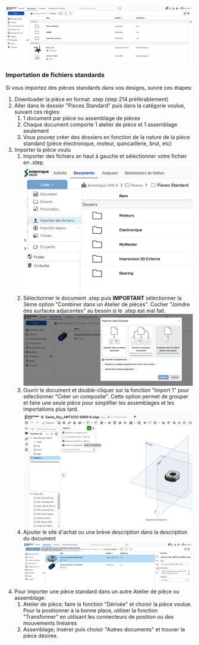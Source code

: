![Onshape_homepage](../../attachements/Onshape_homepage.png)

### Importation de fichiers standards

Si vous importez des pièces standards dans vos designs, suivre ces étapes:

1. Downloader la pièce en format .step (step 214 préférablement)
2. Aller dans le dossier "Pieces Standard" puis dans la catégorie voulue, suivant ces règles:
   1. 1 document par pièce ou assemblage de pièces
   2. Chaque document comporte 1 atelier de pièce et 1 assemblage seulement
   3. Vous pouvez créer des dossiers en fonction de la nature de la pièce standard (pièce électronique, moteur, quincaillerie, brut, etc)
3. Importer la pièce voulu
   1. Importer des fichiers an haut à gauche et sélectionner votre fichier en .step.![Onshape_Import](../../attachements/Onshape_Import.png)
   2. Sélectionner le document .step puis **IMPORTANT** sélectionner la 3ème option "Combiner dans un Atelier de pièces". Cocher "Joindre des surfaces adjacentes" au besoin si le .step est mal fait. ![Onshape_Import_option](../../attachements/Onshape_Import_option.png)
   3. Ouvrir le document et double-cliquer sur la fonction "Import 1" pour sélectionner "Créer un composite". Cette option permet de grouper et faire une seule pièce pour simplifier les assemblages et les importations plus tard. ![Onshape_Creer_Composite](../../attachements/Onshape_Creer_Composite.png)
   4. Ajouter le site d'achat ou une brève description dans la description du document ![Onshape_add_description](../../attachements/Onshape_add_description.png)
4. Pour importer une pièce standard dans un autre Atelier de pièce ou assemblage:
   1. Atelier de pièce; faire la fonction "Dérivée" et choisir la pièce voulue. Pour la positionner à la bonne place, utiliser la fonction "Transformer" en utilisant les connecteurs de position ou des mouvements linéaires
   2. Assemblage; Insérer puis choisir "Autres documents" et trouver la pièce désirée.
